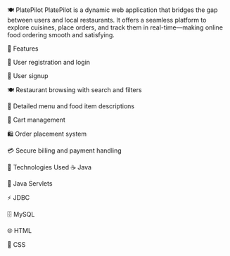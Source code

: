 🍽️ PlatePilot
PlatePilot is a dynamic web application that bridges the gap between users and local restaurants. It offers a seamless platform to explore cuisines, place orders, and track them in real-time—making online food ordering smooth and satisfying.


🌟 Features

👥 User registration and login

📝 User signup

🍽️ Restaurant browsing with search and filters

📜 Detailed menu and food item descriptions

🛒 Cart management

🛍️ Order placement system

💳 Secure billing and payment handling


🔧 Technologies Used
☕ Java

📜 Java Servlets

⚡ JDBC

🗄️ MySQL

🌐 HTML

🎨 CSS
